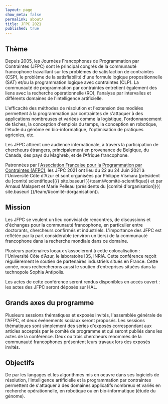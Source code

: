 ```yaml
---
layout: page
show_meta: false
permalink: about/
title: JFPC 2021
published: true
---
```


## Thème

Depuis 2005, les Journées Francophones de Programmation par Contraintes (JFPC) sont le principal congrès de la communauté francophone travaillant sur les problèmes de satisfaction de contraintes (CSP), le problème de la satisfiabilité d'une formule logique propositionnelle (SAT) et/ou la programmation logique avec contraintes (CLP). La communauté de programmation par contraintes entretient également des liens avec la recherche opérationnelle (RO), l'analyse par intervalles et différents domaines de l'intelligence artificielle.

L'efficacité des méthodes de résolution et l'extension des modèles permettent à la programmation par contraintes de s'attaquer à des applications nombreuses et variées comme la logistique, l'ordonnancement de tâches, la conception d'emplois du temps, la conception en robotique, l'étude du génôme en bio-informatique, l'optimisation de pratiques agricoles, etc.

Les JFPC attirent une audience internationale, à travers la participation de chercheurs étrangers, principalement en provenance de Belgique, du Canada, des pays du Maghreb, et de l’Afrique francophone.

Patronnées par l'[Association Française pour la Programmation par Contraintes (AFPC)](https://www.afpc-asso.org/), les JFPC 2021 ont lieu du 22 au 24 Juin 2021 à l'Université Côte d'Azur et sont organisées par Philippe Vismara (président du [comité scientifique]({{ site.baseurl }}/team/#comité-scientifique)) et par Arnaud Malapert et Marie Pelleau (présidents du [comité d'organisation]({{ site.baseurl }}/team/#comité-dorganisation)).

## Mission

Les JFPC se veulent un lieu convivial de rencontres, de discussions et d'échanges pour la communauté francophone, en particulier entre doctorants, chercheurs confirmés et industriels. L'importance des JFPC est reflétée par la part considérable (environ un tiers) de la communauté francophone dans la recherche mondiale dans ce domaine.

Plusieurs partenaires locaux s’associeront à cette colocalisation : l'Université Côte d’Azur, le laboratoire I3S, INRIA.
Cette conférence reçoit régulièrement le soutien de partenaires industriels situés en France.
Cette année, nous rechercherons aussi le soutien d’entreprises situées dans la technopole Sophia Antipolis.

Les actes de cette conférence seront rendus disponibles en accès ouvert : les actes des JFPC seront déposés sur HAL.

## Grands axes du programme

Plusieurs sessions thématiques et exposés invités, l'assemblée générale de l'AFPC, et deux événements sociaux seront proposés.
Les sessions thématiques sont simplement des séries d'exposés correspondant aux articles acceptés par le comité de programme et qui seront publiés dans les actes de la conférence.
Deux ou trois chercheurs renommés de la communauté francophones présentent leurs travaux lors des exposés invités.

## Objectifs

De par les langages et les algorithmes mis en oeuvre dans ses logiciels de résolution, l'intelligence artificielle et la programmation par contraintes permettent de s'attaquer à des domaines applicatifs nombreux et variés en recherche opérationnelle, en robotique ou en bio-informatique (étude du génome).
